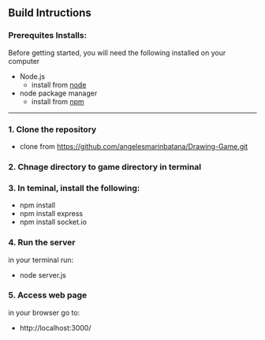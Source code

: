 ## Build Intructions

### Prerequites Installs: 

Before getting started, you will need the following installed on your computer 
* Node.js
  * install from [node](https://nodejs.org/en/download/package-manager) 
* node package manager
  * install from [npm](https://docs.npmjs.com/cli/v9/commands/npm-install)
---

### 1. Clone the repository
   * clone from https://github.com/angelesmarinbatana/Drawing-Game.git
  
### 2. Chnage directory to game directory in terminal
### 3. In teminal, install the following: 
* npm install 
* npm install express 
* npm install socket.io

### 4. Run the server

in your terminal run:
* node server.js

### 5. Access web page
   
in your browser go to:
* http://localhost:3000/ 
  
